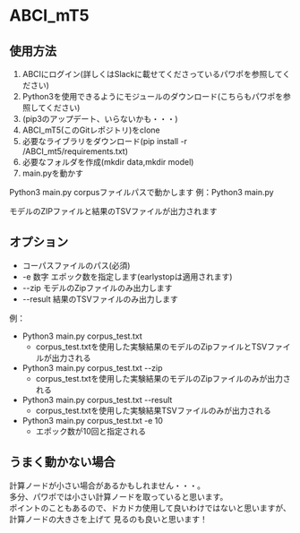 # ABCI_mT5

## 使用方法

1. ABCIにログイン(詳しくはSlackに載せてくださっているパワポを参照してください)
2. Python3を使用できるようにモジュールのダウンロード(こちらもパワポを参照してください)
3. (pip3のアップデート、いらないかも・・・)
4. ABCI_mT5(このGitレポジトリ)をclone
5. 必要なライブラリをダウンロード(pip install -r /ABCI_mt5/requirements.txt)
6. 必要なフォルダを作成(mkdir data,mkdir model)
7. main.pyを動かす



Python3 main.py corpusファイルパスで動かします
例：Python3 main.py 

モデルのZIPファイルと結果のTSVファイルが出力されます

## オプション
- コーパスファイルのパス(必須)
- -e 数字 エポック数を指定します(earlystopは適用されます)
- --zip モデルのZipファイルのみ出力します
- --result 結果のTSVファイルのみ出力します

例：  
- Python3 main.py corpus_test.txt
    - corpus_test.txtを使用した実験結果のモデルのZipファイルとTSVファイルが出力される
- Python3 main.py corpus_test.txt --zip
    - corpus_test.txtを使用した実験結果のモデルのZipファイルのみが出力される
- Python3 main.py corpus_test.txt --result
    - corpus_test.txtを使用した実験結果TSVファイルのみが出力される
- Python3 main.py corpus_test.txt -e 10
    - エポック数が10回と指定される

## うまく動かない場合
計算ノードが小さい場合があるかもしれません・・・。  
多分、パワポでは小さい計算ノードを取っていると思います。  
ポイントのこともあるので、ドカドカ使用して良いわけではないと思いますが、計算ノードの大きさを上げて
見るのも良いと思います！

